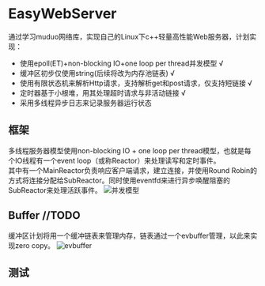 # EasyWebServer
通过学习muduo网络库，实现自己的Linux下c++轻量高性能Web服务器，计划实现：
* 使用epoll(ET)+non-blocking IO+one loop per thread并发模型 √
* 缓冲区初步仅使用string(后续将改为内存池链表) √
* 使用有限状态机来解析Http请求，支持解析get和post请求，仅支持短链接 √
* 定时器基于小根堆，用其处理超时请求与非活动链接 √
* 采用多线程异步日志来记录服务器运行状态

## 框架
多线程服务器模型使用non-blocking IO + one loop per thread模型，也就是每个IO线程有一个event loop（或称Reactor）来处理读写和定时事件。  
其中有一个MainReactor负责响应客户端请求，建立连接，并使用Round Robin的方式将连接分配给SubReactor。同时使用eventfd来进行异步唤醒阻塞的SubReactor来处理活跃事件。
![并发模型](https://github.com/Yuz7/EasyWebServer/master/model.png)

## Buffer //TODO
缓冲区计划将用一个缓冲链表来管理内存，链表通过一个evbuffer管理，以此来实现zero copy。
![evbuffer](https://github.com/Yuz7/EasyWebServer/master/17714754-50bfce9be9e5d0dc.webp)

## 测试

